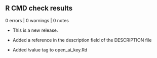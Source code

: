 ## R CMD check results

0 errors | 0 warnings | 0 notes

* This is a new release.

* Added a reference in the description field of the DESCRIPTION file

* Added \value tag to open_ai_key.Rd
